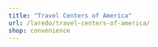 ```yaml
---
title: "Travel Centers of America"
url: /laredo/travel-centers-of-america/
shop: convenience
---
```

